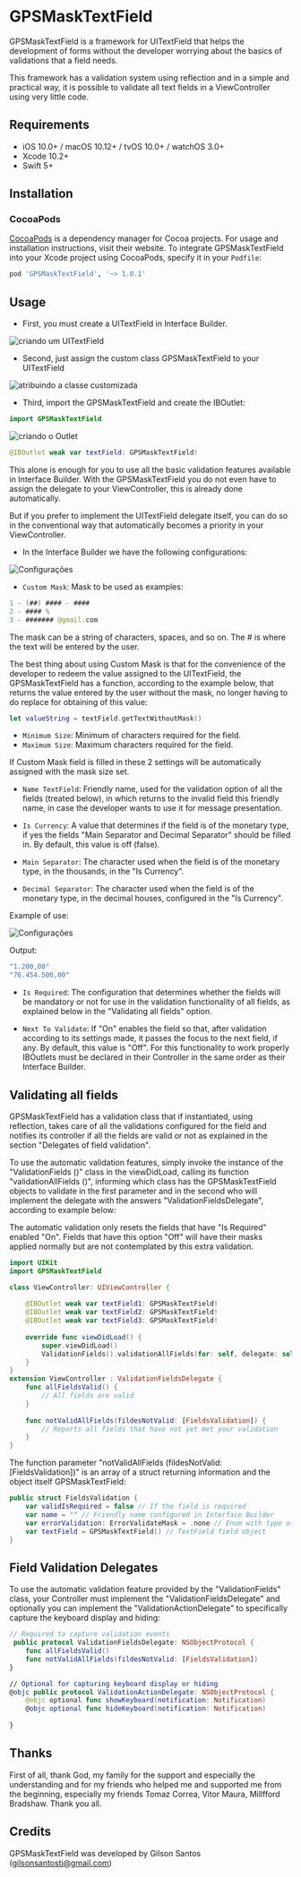 # GPSMaskTextField

GPSMaskTextField is a framework for UITextField that helps the development of forms without the developer worrying about the basics of validations that a field needs.

This framework has a validation system using reflection and in a simple and practical way, it is possible to validate all text fields in a ViewController using very little code.

## Requirements

- iOS 10.0+ / macOS 10.12+ / tvOS 10.0+ / watchOS 3.0+
- Xcode 10.2+
- Swift 5+


## Installation

### CocoaPods

[CocoaPods](https://cocoapods.org) is a dependency manager for Cocoa projects. For usage and installation instructions, visit their website. To integrate GPSMaskTextField into your Xcode project using CocoaPods, specify it in your `Podfile`:

```ruby
pod 'GPSMaskTextField', '~> 1.0.1'
```

## Usage

- First, you must create a UITextField in Interface Builder.

![criando um UITextField](https://uploaddeimagens.com.br/images/002/056/264/original/criacaoTextField.png)

- Second, just assign the custom class GPSMaskTextField to your UITextField

![atribuindo a classe customizada](https://uploaddeimagens.com.br/images/002/056/282/original/AtribuindoClasseCustomizada.png)

- Third, import the GPSMaskTextField and create the IBOutlet:

```swift
import GPSMaskTextField
```
![criando o Outlet](https://uploaddeimagens.com.br/images/002/056/625/original/CriandoOutlet.png)

```swift
@IBOutlet weak var textField: GPSMaskTextField!
```

This alone is enough for you to use all the basic validation features available in Interface Builder. With the GPSMaskTextField you do not even have to assign the delegate to your ViewController, this is already done automatically. 

But if you prefer to implement the UITextField delegate itself, you can do so in the conventional way that automatically becomes a priority in your ViewController.

- In the Interface Builder we have the following configurations:

![Configurações](https://uploaddeimagens.com.br/images/002/056/639/original/Configuracoes.png)

- `Custom Mask`: Mask to be used as examples:
```swift
1 - (##) #### - ####
2 - #### %
3 - ####### @gmail.com
```
The mask can be a string of characters, spaces, and so on. The # is where the text will be entered by the user.

The best thing about using Custom Mask is that for the convenience of the developer to redeem the value assigned to the UITextField, the GPSMaskTextField has a function, according to the example below, that returns the value entered by the user without the mask, no longer having to do replace for obtaining of this value:

```swift
let valueString = textField.getTextWithoutMask()
```

- `Minimum Size`: Minimum of characters required for the field.
- `Maximum Size`: Maximum characters required for the field.

If Custom Mask field is filled in these 2 settings will be automatically assigned with the mask size set.

- `Name TextField`: Friendly name, used for the validation option of all the fields (treated below), in which returns to the invalid field this friendly name, in case the developer wants to use it for message presentation.

- `Is Currency`: A value that determines if the field is of the monetary type, if yes the fields "Main Separator and Decimal Separator" should be filled in. By default, this value is off (false).

- `Main Separator`: The character used when the field is of the monetary type, in the thousands, in the "Is Currency".

- `Decimal Separator`: The character used when the field is of the monetary type, in the decimal houses, configured in the "Is Currency".

Example of use:

![Configurações](https://uploaddeimagens.com.br/images/002/068/593/original/confCurrency.png)

Output:

```swift
"1.200,00"
"76.454.500,00"
```
- `Is Required`: The configuration that determines whether the fields will be mandatory or not for use in the validation functionality of all fields, as explained below in the "Validating all fields" option.

- `Next To Validate`: If "On" enables the field so that, after validation according to its settings made, it passes the focus to the next field, if any. By default, this value is "Off". For this functionality to work properly IBOutlets must be declared in their Controller in the same order as their Interface Builder.

## Validating all fields

GPSMaskTextField has a validation class that if instantiated, using reflection, takes care of all the validations configured for the field and notifies its controller if all the fields are valid or not as explained in the section "Delegates of field validation".

To use the automatic validation features, simply invoke the instance of the "ValidationFields ()" class in the viewDidLoad, calling its function "validationAllFields ()", informing which class has the GPSMaskTextField objects to validate in the first parameter and in the second who will implement the delegate with the answers "ValidationFieldsDelegate", according to example below:

The automatic validation only resets the fields that have "Is Required" enabled "On". Fields that have this option "Off" will have their masks applied normally but are not contemplated by this extra validation.

```swift
import UIKit
import GPSMaskTextField

class ViewController: UIViewController {
    
    @IBOutlet weak var textField1: GPSMaskTextField!
    @IBOutlet weak var textField2: GPSMaskTextField!
    @IBOutlet weak var textField3: GPSMaskTextField!
    
    override func viewDidLoad() {
        super.viewDidLoad()
        ValidationFields().validationAllFields(for: self, delegate: self)
    }
}
extension ViewController : ValidationFieldsDelegate {
    func allFieldsValid() {
        // All fields are valid
    }
    
    func notValidAllFields(fildesNotValid: [FieldsValidation]) {
        // Reports all fields that have not yet met your validation
    }  
}
```
The function parameter "notValidAllFields (fildesNotValid: [FieldsValidation])" is an array of a struct returning information and the object itself GPSMaskTextField:

```swift
public struct FieldsValidation {
    var validIsRequired = false // If the field is required
    var name = "" // Friendly name configured in Interface Builder
    var errorValidation: ErrorValidateMask = .none // Enum with type of error in validation
    var textField = GPSMaskTextField() // TextField field object
}
```
## Field Validation Delegates

To use the automatic validation feature provided by the "ValidationFields" class, your Controller must implement the "ValidationFieldsDelegate" and optionally you can implement the "ValidationActionDelegate" to specifically capture the keyboard display and hiding:

```swift
// Required to capture validation events
 public protocol ValidationFieldsDelegate: NSObjectProtocol {
    func allFieldsValid()
    func notValidAllFields(fildesNotValid: [FieldsValidation])
}

// Optional for capturing keyboard display or hiding
@objc public protocol ValidationActionDelegate: NSObjectProtocol {
    @objc optional func showKeyboard(notification: Notification)
    @objc optional func hideKeyboard(notification: Notification)
    
}
```

## Thanks

First of all, thank God, my family for the support and especially the understanding and for my friends who helped me and supported me from the beginning, especially my friends Tomaz Correa, Vitor Maura, Millfford Bradshaw. Thank you all.

## Credits

GPSMaskTextField was developed by Gilson Santos (gilsonsantosti@gmail.com)
